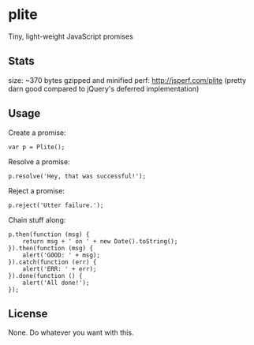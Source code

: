 # plite

Tiny, light-weight JavaScript promises

## Stats

size: ~370 bytes gzipped and minified
perf: http://jsperf.com/plite 
      (pretty darn good compared to jQuery's deferred implementation) 

## Usage
Create a promise:

    var p = Plite();

Resolve a promise:

    p.resolve('Hey, that was successful!');

Reject a promise:

    p.reject('Utter failure.');

Chain stuff along:

    p.then(function (msg) {
        return msg + ' on ' + new Date().toString();
    }).then(function (msg) {
        alert('GOOD: ' + msg);
    }).catch(function (err) {
        alert('ERR: ' + err);
    }).done(function () {
        alert('All done!');
    });


## License
None. Do whatever you want with this.

